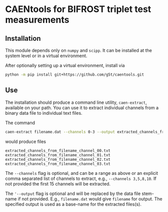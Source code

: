 # CAENtools for BIFROST triplet test measurements

## Installation
This module depends only on `numpy` and `scipp`. 
It can be installed at the system level or in a virtual environment.

After optionally setting up a virtual environment, install via
```bash
python -m pip install git+https://github.com/g5t/caentools.git
```


## Use
The installation should produce a command line utility, `caen-extract`, available on your path.
You can use it to extract individual channels from a binary data file to individual text files.

The command
```bash
caen-extract filename.dat --channels 0-3 --output extracted_channels_from_filename
```
would produce files
```commandline
extracted_channels_from_filename_channel_00.txt
extracted_channels_from_filename_channel_01.txt
extracted_channels_from_filename_channel_02.txt
extracted_channels_from_filename_channel_03.txt
```

The `--channels` flag is optional, and can be a range as above or an explicit comma separated list
of channels to extract, e.g., `--channels 3,5,8,10`.
If not provided the first 15 channels will be extracted.

The `'--output` flag is optional and will be replaced by the data file stem-name if not provided.
E.g., `filename.dat` would give `filename` for output.
The specified output is used as a base-name for the extracted files(s).

